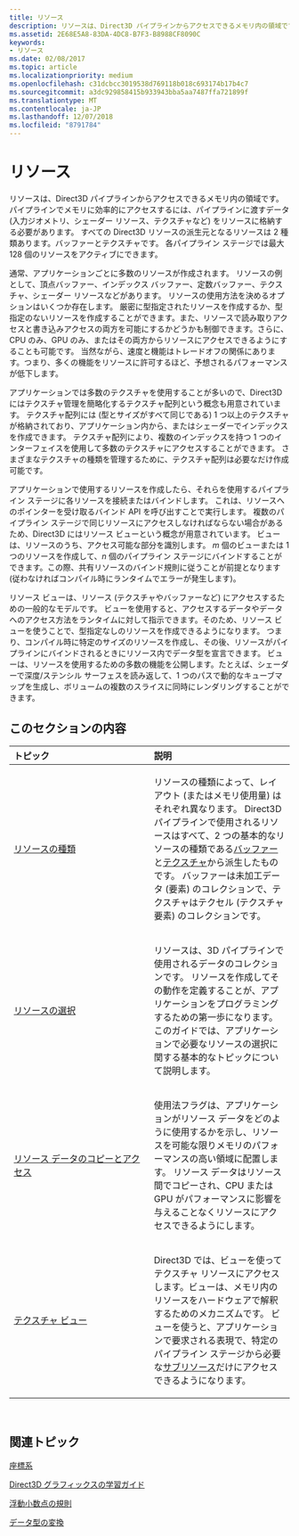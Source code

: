 ```yaml
---
title: リソース
description: リソースは、Direct3D パイプラインからアクセスできるメモリ内の領域です。
ms.assetid: 2E68E5A8-83DA-4DC8-B7F3-B8988CF8090C
keywords:
- リソース
ms.date: 02/08/2017
ms.topic: article
ms.localizationpriority: medium
ms.openlocfilehash: c31dcbcc3019538d769118b018c693174b17b4c7
ms.sourcegitcommit: a3dc929858415b933943bba5aa7487ffa721899f
ms.translationtype: MT
ms.contentlocale: ja-JP
ms.lasthandoff: 12/07/2018
ms.locfileid: "8791784"
---
```

# <a name="resources"></a>リソース


リソースは、Direct3D パイプラインからアクセスできるメモリ内の領域です。 パイプラインでメモリに効率的にアクセスするには、パイプラインに渡すデータ (入力ジオメトリ、シェーダー リソース、テクスチャなど) をリソースに格納する必要があります。 すべての Direct3D リソースの派生元となるリソースは 2 種類あります。バッファーとテクスチャです。 各パイプライン ステージでは最大 128 個のリソースをアクティブにできます。

通常、アプリケーションごとに多数のリソースが作成されます。 リソースの例として、頂点バッファー、インデックス バッファー、定数バッファー、テクスチャ、シェーダー リソースなどがあります。 リソースの使用方法を決めるオプションはいくつか存在します。 厳密に型指定されたリソースを作成するか、型指定のないリソースを作成することができます。また、リソースで読み取りアクセスと書き込みアクセスの両方を可能にするかどうかも制御できます。さらに、CPU のみ、GPU のみ、またはその両方からリソースにアクセスできるようにすることも可能です。 当然ながら、速度と機能はトレードオフの関係にあります。つまり、多くの機能をリソースに許可するほど、予想されるパフォーマンスが低下します。

アプリケーションでは多数のテクスチャを使用することが多いので、Direct3D にはテクスチャ管理を簡略化するテクスチャ配列という概念も用意されています。 テクスチャ配列には (型とサイズがすべて同じである) 1 つ以上のテクスチャが格納されており、アプリケーション内から、またはシェーダーでインデックスを作成できます。 テクスチャ配列により、複数のインデックスを持つ 1 つのインターフェイスを使用して多数のテクスチャにアクセスすることができます。 さまざまなテクスチャの種類を管理するために、テクスチャ配列は必要なだけ作成可能です。

アプリケーションで使用するリソースを作成したら、それらを使用するパイプライン ステージに各リソースを接続またはバインドします。 これは、リソースへのポインターを受け取るバインド API を呼び出すことで実行します。 複数のパイプライン ステージで同じリソースにアクセスしなければならない場合があるため、Direct3D にはリソース ビューという概念が用意されています。 ビューは、リソースのうち、アクセス可能な部分を識別します。 *m* 個のビューまたは 1 つのリソースを作成して、*n* 個のパイプライン ステージにバインドすることができます。この際、共有リソースのバインド規則に従うことが前提となります (従わなければコンパイル時にランタイムでエラーが発生します)。

リソース ビューは、リソース (テクスチャやバッファーなど) にアクセスするための一般的なモデルです。 ビューを使用すると、アクセスするデータやデータへのアクセス方法をランタイムに対して指示できます。そのため、リソース ビューを使うことで、型指定なしのリソースを作成できるようになります。 つまり、コンパイル時に特定のサイズのリソースを作成し、その後、リソースがパイプラインにバインドされるときにリソース内でデータ型を宣言できます。 ビューは、リソースを使用するための多数の機能を公開します。たとえば、シェーダーで深度/ステンシル サーフェスを読み返して、1 つのパスで動的なキューブマップを生成し、ボリュームの複数のスライスに同時にレンダリングすることができます。

## <a name="span-idin-this-sectionspanin-this-section"></a><span id="in-this-section"></span>このセクションの内容


<table>
<colgroup>
<col width="50%" />
<col width="50%" />
</colgroup>
<thead>
<tr class="header">
<th align="left">トピック</th>
<th align="left">説明</th>
</tr>
</thead>
<tbody>
<tr class="odd">
<td align="left"><p><a href="resource-types.md">リソースの種類</a></p></td>
<td align="left"><p>リソースの種類によって、レイアウト (またはメモリ使用量) はそれぞれ異なります。 Direct3D パイプラインで使用されるリソースはすべて、2 つの基本的なリソースの種類である<a href="resource-types.md#buffer-resources">バッファー</a>と<a href="resource-types.md#texture-resources">テクスチャ</a>から派生したものです。 バッファーは未加工データ (要素) のコレクションで、テクスチャはテクセル (テクスチャ要素) のコレクションです。</p></td>
</tr>
<tr class="even">
<td align="left"><p><a href="choosing-a-resource.md">リソースの選択</a></p></td>
<td align="left"><p>リソースは、3D パイプラインで使用されるデータのコレクションです。 リソースを作成してその動作を定義することが、アプリケーションをプログラミングするための第一歩になります。 このガイドでは、アプリケーションで必要なリソースの選択に関する基本的なトピックについて説明します。</p></td>
</tr>
<tr class="odd">
<td align="left"><p><a href="copying-and-accessing-resource-data.md">リソース データのコピーとアクセス</a></p></td>
<td align="left"><p>使用法フラグは、アプリケーションがリソース データをどのように使用するかを示し、リソースを可能な限りメモリのパフォーマンスの高い領域に配置します。 リソース データはリソース間でコピーされ、CPU または GPU がパフォーマンスに影響を与えることなくリソースにアクセスできるようにします。</p></td>
</tr>
<tr class="even">
<td align="left"><p><a href="texture-views.md">テクスチャ ビュー</a></p></td>
<td align="left"><p>Direct3D では、ビューを使ってテクスチャ リソースにアクセスします。ビューは、メモリ内のリソースをハードウェアで解釈するためのメカニズムです。 ビューを使うと、アプリケーションで要求される表現で、特定のパイプライン ステージから必要な<a href="resource-types.md">サブリソース</a>だけにアクセスできるようになります。</p></td>
</tr>
</tbody>
</table>

 

## <a name="span-idrelated-topicsspanrelated-topics"></a><span id="related-topics"></span>関連トピック


[座標系](coordinate-systems.md)

[Direct3D グラフィックスの学習ガイド](index.md)

[浮動小数点の規則](floating-point-rules.md)

[データ型の変換](data-type-conversion.md)
